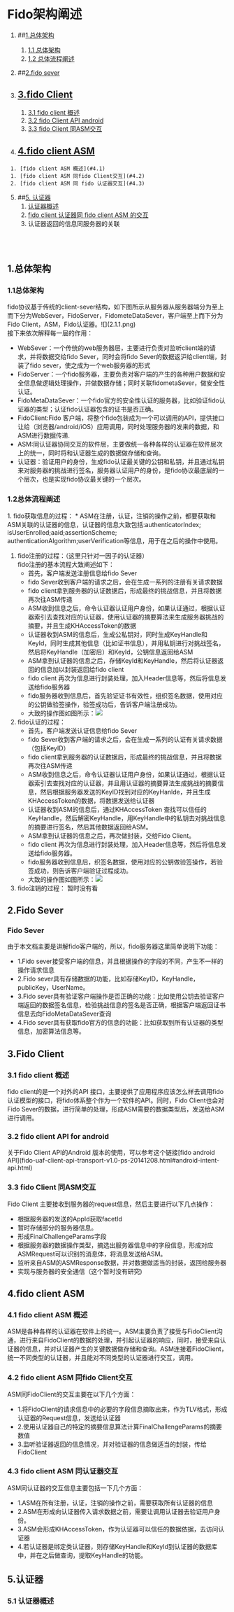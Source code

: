 # Fido架构阐述

  1.  ##[1.总体架构](#1.1)
       1. [1.1 总体架构](#1.1)
       2. [1.2 总体流程阐述](#1.2)
  2.  ##[2.fido sever](#2.1)
  
  3. ## [3.fido Client](#3.1)
      1.  [3.1 fido client 概述](#3.1)
      1.  [3.2 fido Client API android](#3.2) 
      2.  [3.3 fido Client 同ASM交互](#3.3)
             
  4.  ## [4.fido client ASM](#4.1)
     1. [fido client ASM 概述](#4.1)   
     1. [fido client ASM 同fido Client交互](#4.2)
     2. [fido client ASM 同 fido 认证器交互](#4.3)
     
  5. ##[5. 认证器](#5.1)
     1. [认证器概述](#5.1)
     2. [fido client 认证器同 fido client ASM 的交互](#5.2)
     3. 认证器返回的信息同服务器的关联
  
  </br></br>

  <h2>1.总体架构</h2>
   <h3 id="1.1">1.1总体架构</h3>fido协议基于传统的client-sever结构，如下图所示从服务器从服务器端分为至上而下分为WebSever，FidoServer，FidometeDataSever，客户端至上而下分为Fido Client，ASM，Fido认证器。![](2.1.1.png)</br>接下来依次解释每一层的作用：
   
   * WebSever：一个传统的web服务器层，主要进行负责对监听client端的请求，并将数据交给fido Sever，同时会将fido Sever的数据返沪给client端，封装了fido sever，使之成为一个web服务器的形式
   * FidoServer：一个fido服务器，主要负责对客户端的产生的各种用户数据和安全信息做逻辑处理操作，并做数据存储；同时关联fidometaSever，做安全性认证。
   * FidoMetaDataSever：一个fido官方的安全性认证的服务器，比如验证fido认证器的类型；认证fido认证器包含的证书是否正确。
   * FidoClient:Fido 客户端，将整个fido包装成为一个可以调用的API，提供接口让给（浏览器/android/iOS）应用调用，同时处理服务器的发来的数据，和ASM进行数据传递.
   * ASM:同认证器协同交互的软件层，主要做统一各种各样的认证器在软件层次上的统一，同时将和认证器生成的数据做存储和查询。
   * 认证器：验证用户的身份，生成fido认证最关键的公钥和私钥，并且通过私钥来对服务器的挑战进行签名，服务器认证用户的身份，是fido协议最底层的一个层次，也是实现fido协议最关键的一个层次。
   
 <h3 id="1.2">1.2总体流程阐述</h3> 
1.  fido获取信息的过程：
   * ASM在注册，认证，注销的操作之前，都要获取和ASM关联的认证器的信息，认证器的信息大致包括:authenticatorIndex; isUserEnrolled;aaid;assertionScheme; authenticationAlgorithm;userVerification等信息，用于在之后的操作中使用。
    
1.  fido注册的过程：（这里只针对一因子的认证器）
   </br>fido注册的基本流程大致阐述如下：    
     * 首先，客户端发送注册信息给fido Sever
     * fido Sever收到客户端的请求之后，会在生成一系列的注册有关请求数据
     * fido client拿到服务器的认证数据后，形成最终的挑战信息，并且将数据再次往ASM传递
     * ASM收到信息之后，命令认证器认证用户身份，如果认证通过，根据认证器索引去查找对应的认证器，使用认证器的摘要算法来生成服务器挑战的摘要，并且生成KHAccessToken的数据
     * 认证器收到ASM的信息后，生成公私钥对，同时生成KeyHandle和KeyId，同时生成其他信息（比如证书信息），并用私钥进行对挑战签名，然后将KeyHandle（加密后）和KeyId，公钥信息返回给ASM
     * ASM拿到认证器的信息之后，存储KeyId和KeyHandle，然后将认证器返回的信息加以封装返回给fido client
     * fido client 再次为信息进行封装处理，加入Header信息等，然后将信息发送给fido服务器
     * fido服务器收到信息后，首先验证证书有效性，组织签名数据，使用对应的公钥做验签操作，验签成功后，告诉客户端注册成功。
     * 大致的操作图如图所示：![](4.1.10.png)
2.  fido认证的过程：
      * 首先，客户端发送认证信息给fido Sever
     * fido Sever收到客户端的请求之后，会在生成一系列的认证有关请求数据（包括KeyID）
     * fido client拿到服务器的认证数据后，形成最终的挑战信息，并且将数据再次往ASM传递
     * ASM收到信息之后，命令认证器认证用户身份，如果认证通过，根据认证器索引去查找对应的认证器，并且用认证器的摘要算法生成挑战的摘要信息，然后根据服务器发送的KeyID找到对应的KeyHanlde，并且生成KHAccessToken的数据，将数据发送给认证器
     * 认证器收到ASM的信息后，通过KHAccessToken 查找可以信任的KeyHandle，然后解密KeyHandle，用KeyHandle中的私钥去对挑战信息的摘要进行签名，然后其他数据返回给ASM。
     * ASM拿到认证器的信息之后，再次做封装，交给Fido Client。
     * fido client 再次为信息进行封装处理，加入Header信息等，然后将信息发送给fido服务器。
     * fido服务器收到信息后，织签名数据，使用对应的公钥做验签操作，若验签成功，则告诉客户端验证过程成功。
     *  大致的操作图如图所示：![](4.1.11.png)
3.  fido注销的过程：
   暂时没有看

 <h2 id="2.1">2.Fido Sever</h2>
   <h3 id="2.1">Fido Sever</h3>由于本文档主要是讲解fido客户端的，所以，fido服务器这里简单说明下功能：
    
  * 1.Fido sever接受客户端的信息，并且根据操作的字段的不同，产生不一样的操作请求信息
  * 2.Fido sever具有存储数据的功能，比如存储KeyID，KeyHandle，publicKey，UserName。
  * 3.Fido sever具有验证客户端操作是否正确的功能：比如使用公钥去验证客户端返回的数据签名信息，检验挑战信息的签名是否正确，根据客户端返回证书信息去向FidoMetaDataSever查询
  * 4.Fido sever具有获取fido官方的信息的功能：比如获取到所有认证器的类型信息，加密算法信息等。


 <h2 id="3.1">3.Fido Client</h2>
   <h3 id="3.1"> 3.1 fido client 概述 </h3>fido client的是一个对外的API 接口，主要提供了应用程序应该怎么样去调用fido认证模型的接口，将fido体系整个作为一个软件的API。同时，Fido Client也会对Fido Sever的数据，进行简单的处理，形成ASM需要的数据类型后，发送给ASM进行调用。 
  <h3 id="3.2"> 3.2 fido client API for android</h3>关于Fido Client API的Android 版本的使用，可以参考这个链接[fido android API](fido-uaf-client-api-transport-v1.0-ps-20141208.html#android-intent-api.html)
   <h3 id="3.3">3.3 fido Client 同ASM交互</h3>Fido Client 主要接收到服务器的request信息，然后主要进行以下几点操作：
     
   * 根据服务器的发送的AppId获取facetId
   * 暂时存储部分的服务器信息。
   * 形成FinalChallengeParams字段 
   * 根据服务器的数据操作类型，摘选出服务器信息中的字段信息，形成对应ASMRequest可以识别的消息体，将消息发送给ASM。
   * 监听来自ASM的ASMResponse数据，并对数据做适当的封装，返回给服务器
   * 实现与服务器的安全通信（这个暂时没有研究)
   
  <h2 id="4.1">4.fido client ASM</h2>
  <h3 id="4.1">4.1 fido client ASM 概述</h3>ASM是各种各样的认证器在软件上的统一。ASM主要负责了接受与FidoClient沟通，进行来自FidoClient的数据的处理，并引起认证器的响应，同时，接受来自认证器的信息，并对认证器产生的关键数据做存储和查询。ASM连接着FidoClient，统一不同类型的认证器，并且能对不同类型的认证器进行交互，调用。
  
  <h3 id="4.2">4.2 fido client ASM 同fido Client交互</h3> ASM同FidoClient的交互主要在以下几个方面：
    
  * 1.将FidoClient的请求信息中的必要的字段信息摘取出来，作为TLV格式，形成认证器的Request信息，发送给认证器
  * 2.使用认证器自己的特定的摘要信息算法计算FinalChallengeParams的摘要数值
  * 3.监听验证器返回的信息情况，并对验证器的信息做适当的封装，传给FidoClient
   <h3 id="4.2">4.3 fido client ASM 同认证器交互</h3>ASM同认证器的交互信息主要包括一下几个方面：
  
  *  1.ASM在所有注册，认证，注销的操作之前，需要获取所有认证器的信息
  *  2.ASM在形成向认证器传入请求数据之前，需要让调用认证器去验证用户身份。
  *  3.ASM会形成KHAccessToken，作为认证器可以信任的数据依据，去访问认证器
  *  4.若认证器是绑定类认证器，则存储KeyHandle和KeyId到认证器的数据库中，并在之后做查询，提取KeyHandle的功能。
  
  <h2 id="5.1">5.认证器</h2>
   <h3 id="5.1">5.1 认证器概述</h3>
  
